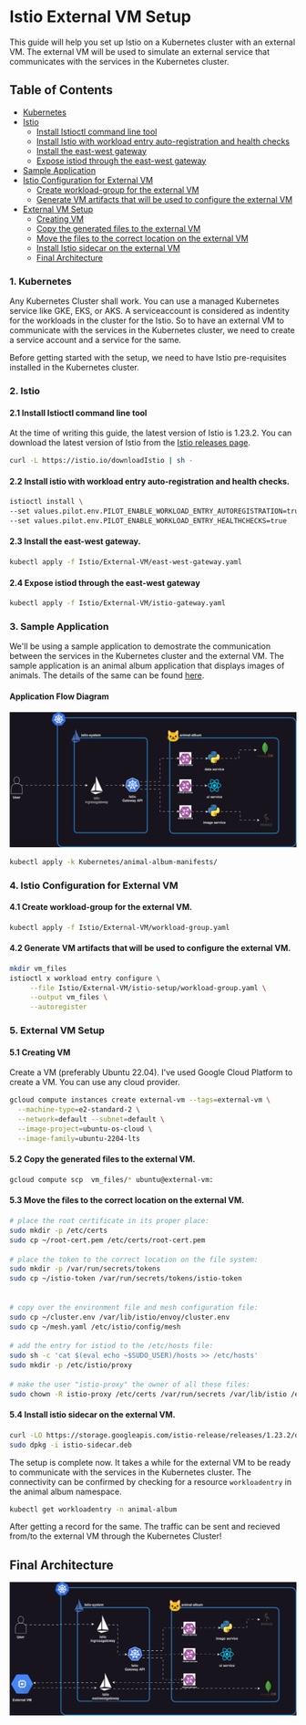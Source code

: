 # Istio External VM Setup

This guide will help you set up Istio on a Kubernetes cluster with an external VM. The external VM will be used to simulate an external service that communicates with the services in the Kubernetes cluster.

## Table of Contents

- [Kubernetes](#1-kubernetes)
- [Istio](#2-istio)
  - [Install Istioctl command line tool](#21-install-istioctl-command-line-tool)
  - [Install Istio with workload entry auto-registration and health checks](#22-install-istio-with-workload-entry-auto-registration-and-health-checks)
  - [Install the east-west gateway](#23-install-the-east-west-gateway)
  - [Expose istiod through the east-west gateway](#24-expose-istiod-through-the-east-west-gateway)
- [Sample Application](#3-sample-application)
- [Istio Configuration for External VM](#4-istio-configuration-for-external-vm)
  - [Create workload-group for the external VM](#41-create-workload-group-for-the-external-vm)
  - [Generate VM artifacts that will be used to configure the external VM](#42-generate-vm-artifacts-that-will-be-used-to-configure-the-external-vm)
- [External VM Setup](#5-external-vm-setup)
  - [Creating VM](#51-creating-vm)
  - [Copy the generated files to the external VM](#52-copy-the-generated-files-to-the-external-vm)
  - [Move the files to the correct location on the external VM](#53-move-the-files-to-the-correct-location-on-the-external-vm)
  - [Install Istio sidecar on the external VM](#54-install-istio-sidecar-on-the-external-vm)
  - [Final Architecture](#final-architecture)

### 1. Kubernetes

Any Kubernetes Cluster shall work. You can use a managed Kubernetes service like GKE, EKS, or AKS. A serviceaccount is considered as indentity for the workloads in the cluster for the Istio. So to have an external VM to communicate with the services in the Kubernetes cluster, we need to create a service account and a service for the same.

Before getting started with the setup, we need to have Istio pre-requisites installed in the Kubernetes cluster.


### 2. Istio

#### 2.1 Install Istioctl command line tool

At the time of writing this guide, the latest version of Istio is 1.23.2. You can download the latest version of Istio from the [Istio releases page](https://istio.io/latest/docs/setup/getting-started/#download).

```bash
curl -L https://istio.io/downloadIstio | sh -
```


#### 2.2 Install istio with workload entry auto-registration and health checks.

```bash
istioctl install \
--set values.pilot.env.PILOT_ENABLE_WORKLOAD_ENTRY_AUTOREGISTRATION=true \
--set values.pilot.env.PILOT_ENABLE_WORKLOAD_ENTRY_HEALTHCHECKS=true
```

#### 2.3 Install the east-west gateway.

```bash
kubectl apply -f Istio/External-VM/east-west-gateway.yaml
```

#### 2.4 Expose istiod through the east-west gateway

```bash
kubectl apply -f Istio/External-VM/istio-gateway.yaml
```

### 3. Sample Application
We'll be using a sample application to demostrate the communication between the services in the Kubernetes cluster and the external VM. The sample application is an animal album application that displays images of animals. The details of the same can be found [here](../../Sample-Apps/animal-images-display-app/README.md).


#### Application Flow Diagram

![Animal Album](../../Docs/media/AnimalAppArch.svg)

```bash
kubectl apply -k Kubernetes/animal-album-manifests/
```

### 4. Istio Configuration for External VM

#### 4.1 Create workload-group for the external VM.

```bash
kubectl apply -f Istio/External-VM/workload-group.yaml
```

#### 4.2 Generate VM artifacts that will be used to configure the external VM.

```bash
mkdir vm_files
istioctl x workload entry configure \
     --file Istio/External-VM/istio-setup/workload-group.yaml \
     --output vm_files \
     --autoregister
```

### 5. External VM Setup


#### 5.1 Creating VM

Create a VM (preferably Ubuntu 22.04). I've used Google Cloud Platform to create a VM. You can use any cloud provider. 

```bash
gcloud compute instances create external-vm --tags=external-vm \
  --machine-type=e2-standard-2 \
  --network=default --subnet=default \
  --image-project=ubuntu-os-cloud \
  --image-family=ubuntu-2204-lts
```

#### 5.2 Copy the generated files to the external VM.

```bash
gcloud compute scp  vm_files/* ubuntu@external-vm:
```

#### 5.3 Move the files to the correct location on the external VM.

```bash
# place the root certificate in its proper place:
sudo mkdir -p /etc/certs
sudo cp ~/root-cert.pem /etc/certs/root-cert.pem

# place the token to the correct location on the file system:
sudo mkdir -p /var/run/secrets/tokens
sudo cp ~/istio-token /var/run/secrets/tokens/istio-token


# copy over the environment file and mesh configuration file:
sudo cp ~/cluster.env /var/lib/istio/envoy/cluster.env
sudo cp ~/mesh.yaml /etc/istio/config/mesh

# add the entry for istiod to the /etc/hosts file:
sudo sh -c 'cat $(eval echo ~$SUDO_USER)/hosts >> /etc/hosts'
sudo mkdir -p /etc/istio/proxy

# make the user "istio-proxy" the owner of all these files:
sudo chown -R istio-proxy /etc/certs /var/run/secrets /var/lib/istio /etc/istio/config /etc/istio/proxy
```

#### 5.4 Install istio sidecar on the external VM.

```bash
curl -LO https://storage.googleapis.com/istio-release/releases/1.23.2/deb/istio-sidecar.deb
sudo dpkg -i istio-sidecar.deb
```

The setup is complete now. It takes a while for the external VM to be ready to communicate with the services in the Kubernetes cluster. The connectivity can be confirmed by checking for a resource `workloadentry` in the animal album namespace.

```bash
kubectl get workloadentry -n animal-album
```

After getting a record for the same. The traffic can be sent and recieved from/to the external VM through the Kubernetes Cluster!


## Final Architecture

![Final Architecture](../../Docs/media/IstioExternalVMArch.svg)

